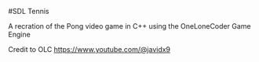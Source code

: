 #SDL Tennis

A recration of the Pong video game in C++ using the OneLoneCoder Game Engine

Credit to OLC https://www.youtube.com/@javidx9
